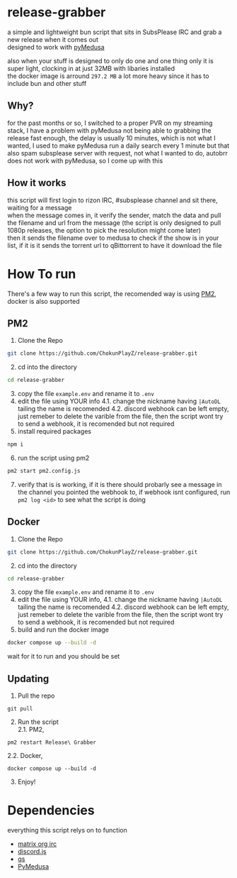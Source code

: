 #  release-grabber
a simple and lightweight bun script that sits in SubsPlease IRC and grab a new release when it comes out  
designed to work with [pyMedusa](https://pymedusa.com/)  

also when your stuff is designed to only do one and one thing only it is super light, clocking in at just 32MB with libaries installed  
the docker image is arround `297.2 MB` a lot more heavy since it has to include bun and other stuff  
## Why?
for the past months or so, I switched to a proper PVR on my streaming stack, I have a problem with pyMedusa not being able to grabbing the release fast enough, the delay is usually 10 minutes, which is not what I wanted, I used to make pyMedusa run a daily search every 1 minute but that also spam subsplease server with request, not what I wanted to do, autobrr does not work with pyMedusa, so I come up with this
## How it works
this script will first login to rizon IRC, #subsplease channel and sit there, waiting for a message  
when the message comes in, it verify the sender, match the data and pull the filename and url from the message (the script is only designed to pull 1080p releases, the option to pick the resolution might come later)  
then it sends the filename over to medusa to check if the show is in your list, if it is it sends the torrent url to qBittorrent to have it download the file  
# How To run
There's a few way to run this script, the recomended way is using [PM2](https://pm2.io/), docker is also supported  
## PM2
1. Clone the Repo 
 ```bash
git clone https://github.com/ChokunPlayZ/release-grabber.git
```
2. cd into the directory
```bash
cd release-grabber
```
3. copy the file `example.env` and rename it to `.env`
4. edit the file using YOUR info
4.1. change the nickname having `|AutoDL` tailing the name is recomended
4.2. discord webhook can be left empty, just remeber to delete the varible from the file, then the script wont try to send a webhook, it is recomended but not required
5. install required packages
```bash
npm i
```
6. run the script using pm2
```bash
pm2 start pm2.config.js
```
7. verify that is is working, if it is there should probarly see a message in the channel you pointed the webhook to, if webhook isnt configured, run `pm2 log <id>` to see what the script is doing
## Docker
1. Clone the Repo 
 ```bash
git clone https://github.com/ChokunPlayZ/release-grabber.git
```
2. cd into the directory
```bash
cd release-grabber
```
3. copy the file `example.env` and rename it to `.env`
4. edit the file using YOUR info, 
4.1. change the nickname having `|AutoDL` tailing the name is recomended
4.2. discord webhook can be left empty, just remeber to delete the varible from the file, then the script wont try to send a webhook, it is recomended but not required
5. build and run the docker image
```bash
docker compose up --build -d
```
wait for it to run and you should be set

## Updating
1. Pull the repo
```
git pull
```
2. Run the script  
2.1. PM2,  
```
pm2 restart Release\ Grabber
```
2.2. Docker,  
```
docker compose up --build -d
```
3. Enjoy!
# Dependencies
everything this script relys on to function
 - [matrix org irc](https://www.npmjs.com/package/matrix-org-irc)
 - [discord.js](https://www.npmjs.com/package/discord.js)
 - [qs](https://www.npmjs.com/package/qs)
 - [PyMedusa](https://pymedusa.com/)